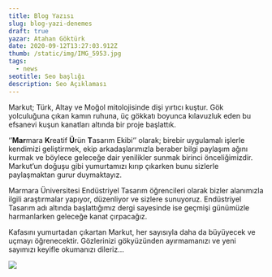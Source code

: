 ```yaml
---
title: Blog Yazısı
slug: blog-yazi-denemes
draft: true
yazar: Atahan Göktürk
date: 2020-09-12T13:27:03.912Z
thumb: /static/img/IMG_5953.jpg
tags:
  - news
seotitle: Seo başlığı
description: Seo Açıklaması
---
```

Markut; Türk, Altay ve Moğol mitolojisinde dişi yırtıcı kuştur. Gök yolculuğuna çıkan kamın ruhuna, üç gökkatı boyunca kılavuzluk eden bu efsanevi kuşun kanatları altında bir proje başlattık.

‘’**Mar**mara **K**reatif **Ü**rün **T**asarım Ekibi‘’ olarak; birebir uygulamalı işlerle kendimizi geliştirmek, ekip arkadaşlarımızla beraber bilgi paylaşım ağını kurmak ve böylece geleceğe dair yenilikler sunmak birinci önceliğimizdir. Markut’un doğuşu gibi yumurtamızı kırıp çıkarken bunu sizlerle paylaşmaktan gurur duymaktayız.

Marmara Üniversitesi Endüstriyel Tasarım öğrencileri olarak bizler alanımızla ilgili araştırmalar yapıyor, düzenliyor ve sizlere sunuyoruz. Endüstriyel Tasarım adı altında başlattığımız dergi sayesinde ise geçmişi günümüzle harmanlarken geleceğe kanat çırpacağız.

Kafasını yumurtadan çıkartan Markut, her sayısıyla daha da büyüyecek ve uçmayı öğrenecektir. Gözlerinizi gökyüzünden ayırmamanızı ve yeni sayımızı keyifle okumanızı dileriz…

![](/img/markut-endustriyel-tasarim.jpg)